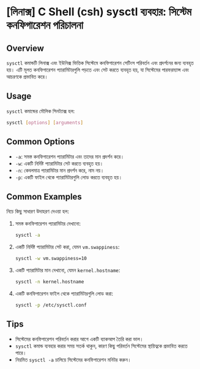 # [লিনাক্স] C Shell (csh) sysctl ব্যবহার: সিস্টেম কনফিগারেশন পরিচালনা

## Overview
`sysctl` কমান্ডটি লিনাক্স এবং ইউনিক্স ভিত্তিক সিস্টেমে কনফিগারেশন সেটিংস পরিবর্তন এবং প্রদর্শনের জন্য ব্যবহৃত হয়। এটি মূলত কনফিগারেশন প্যারামিটারগুলি পড়তে এবং সেট করতে ব্যবহৃত হয়, যা সিস্টেমের পারফরম্যান্স এবং আচরণকে প্রভাবিত করে।

## Usage
`sysctl` কমান্ডের মৌলিক সিনট্যাক্স হল:

```bash
sysctl [options] [arguments]
```

## Common Options
- `-a`: সমস্ত কনফিগারেশন প্যারামিটার এবং তাদের মান প্রদর্শন করে।
- `-w`: একটি নির্দিষ্ট প্যারামিটার সেট করতে ব্যবহৃত হয়।
- `-n`: কেবলমাত্র প্যারামিটার মান প্রদর্শন করে, নাম নয়।
- `-p`: একটি ফাইল থেকে প্যারামিটারগুলি লোড করতে ব্যবহৃত হয়।

## Common Examples
নিচে কিছু সাধারণ উদাহরণ দেওয়া হল:

1. সমস্ত কনফিগারেশন প্যারামিটার দেখানো:
   ```bash
   sysctl -a
   ```

2. একটি নির্দিষ্ট প্যারামিটার সেট করা, যেমন `vm.swappiness`:
   ```bash
   sysctl -w vm.swappiness=10
   ```

3. একটি প্যারামিটার মান দেখানো, যেমন `kernel.hostname`:
   ```bash
   sysctl -n kernel.hostname
   ```

4. একটি কনফিগারেশন ফাইল থেকে প্যারামিটারগুলি লোড করা:
   ```bash
   sysctl -p /etc/sysctl.conf
   ```

## Tips
- সিস্টেমের কনফিগারেশন পরিবর্তন করার আগে একটি ব্যাকআপ তৈরি করা ভাল।
- `sysctl` কমান্ড ব্যবহার করার সময় সতর্ক থাকুন, কারণ কিছু পরিবর্তন সিস্টেমের স্থায়িত্বকে প্রভাবিত করতে পারে।
- নিয়মিত `sysctl -a` চালিয়ে সিস্টেমের কনফিগারেশন মনিটর করুন।
